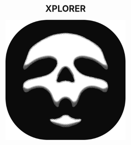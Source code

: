 <div align="center">

  # XPLORER

  <img src="public/icons/512x512.png" width="384" alt="xplorer-logo">

</div>
